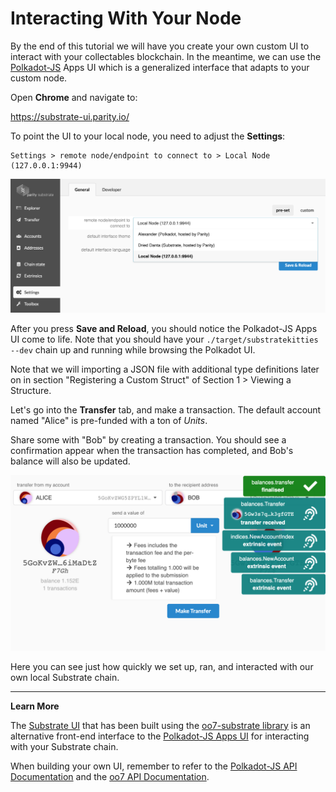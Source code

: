 Interacting With Your Node
===

By the end of this tutorial we will have you create your own custom UI to interact with your collectables blockchain. In the meantime, we can use the [Polkadot-JS](https://polkadot.js.org) Apps UI which is a generalized interface that adapts to your custom node.

Open **Chrome** and navigate to:

https://substrate-ui.parity.io/

To point the UI to your local node, you need to adjust the **Settings**:

```
Settings > remote node/endpoint to connect to > Local Node (127.0.0.1:9944)
```

![An image of the settings in Polkadot-JS Apps UI](./assets/polkadot-js-settings.png)

After you press **Save and Reload**, you should notice the Polkadot-JS Apps UI come to life.
Note that you should have your `./target/substratekitties --dev` chain up and running while browsing the Polkadot UI.

Note that we will importing a JSON file with additional type definitions later on in section "Registering a Custom Struct" of Section 1 > Viewing a Structure.

Let's go into the **Transfer** tab, and make a transaction. The default account named "Alice" is pre-funded with a ton of *Units*.

Share some with "Bob" by creating a transaction. You should see a confirmation appear when the transaction has completed, and Bob's balance will also be updated.

![First Transfer in Polkadot-JS Apps UI](./assets/first-transfer.png)

Here you can see just how quickly we set up, ran, and interacted with our own local Substrate chain.

---
**Learn More**

The [Substrate UI](https://github.com/paritytech/substrate-ui) that has been built using the [oo7-substrate library](https://github.com/paritytech/oo7/tree/master/packages/oo7-substrate) is an alternative front-end interface to the [Polkadot-JS Apps UI](https://github.com/polkadot-js/apps) for interacting with your Substrate chain.

When building your own UI, remember to refer to the [Polkadot-JS API Documentation](https://polkadot.js.org/api/) and the [oo7 API Documentation](https://paritytech.github.io/oo7/).
